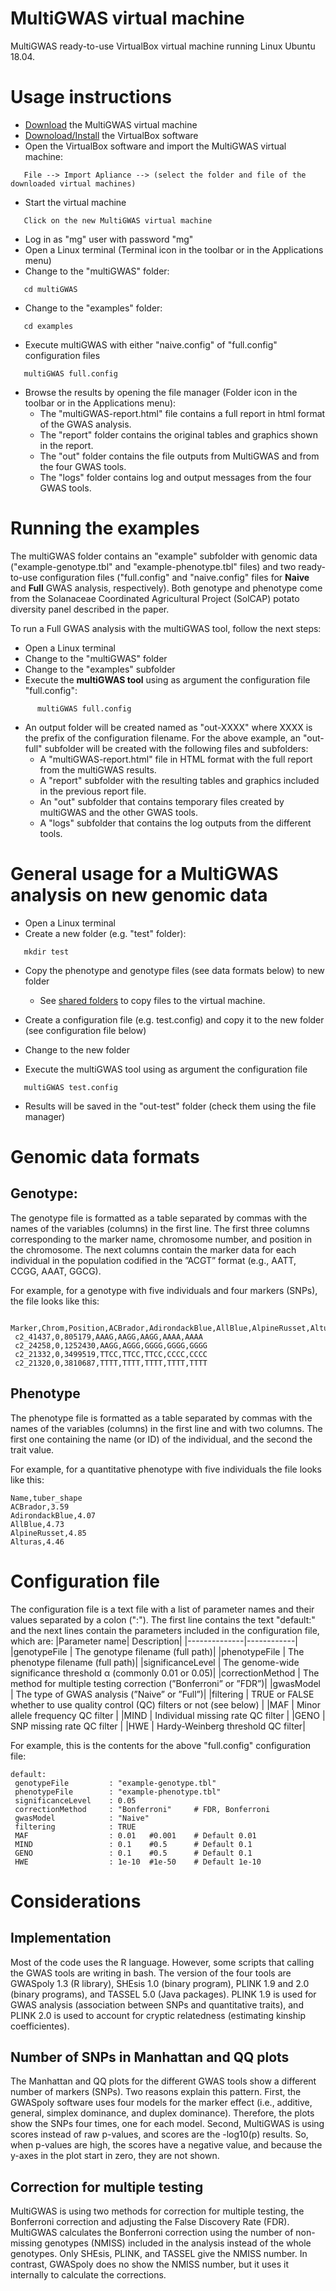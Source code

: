 # MultiGWAS virtual machine
MultiGWAS ready-to-use VirtualBox virtual machine running Linux Ubuntu 18.04.


# Usage instructions
- [Download](https://corpoicaorg-my.sharepoint.com/:u:/g/personal/lgarreta_agrosavia_co/EXYk6nDgdgBHkNtB16pQYXoBMsyoSV9t10KVKsVKzKTPxw?e=BjSPpK) the MultiGWAS virtual machine 
- [Downoload/Install](https://www.virtualbox.org/wiki/Downloads) the VirtualBox software
- Open the VirtualBox software and import the MultiGWAS virtual machine:
```
   File --> Import Apliance --> (select the folder and file of the downloaded virtual machines)
```
- Start the virtual machine
```
   Click on the new MultiGWAS virtual machine
```
- Log in as "mg" user with password "mg"
- Open a Linux terminal (Terminal icon in the toolbar or in the Applications menu)
- Change to the "multiGWAS" folder:
```
   cd multiGWAS
```
- Change to the "examples" folder:
```
   cd examples
```
- Execute multiGWAS with either "naive.config" of "full.config" configuration files
```
   multiGWAS full.config
```
- Browse the results by opening the file manager (Folder icon in the toolbar or in the Applications menu):
  - The "multiGWAS-report.html" file contains a full report in html format of the GWAS analysis.
  - The "report" folder contains the original tables and graphics shown in the report.
  - The "out" folder contains the file outputs from MultiGWAS and from the four GWAS tools.
  - The "logs" folder contains log and output messages from the four GWAS tools.

# Running the examples
The multiGWAS folder contains an "example" subfolder with genomic data ("example-genotype.tbl" and "example-phenotype.tbl" files) and two ready-to-use configuration files ("full.config" and "naive.config" files for **Naive** and **Full** GWAS analysis, respectively). Both genotype and phenotype come from the Solanaceae Coordinated Agricultural Project (SolCAP) potato diversity panel described in the paper. 

To run a Full GWAS analysis with the multiGWAS tool, follow the next steps:
 - Open a Linux terminal
 - Change to the "multiGWAS" folder
 - Change to the "examples" subfolder
 - Execute the **multiGWAS tool** using as argument the configuration file "full.config":
  ```
        multiGWAS full.config 
  ```
 - An output folder will be created named as "out-XXXX" where XXXX is the prefix of the configuration filename. For the above example, an "out-full" subfolder will be created with the following files and subfolders:
    - A "multiGWAS-report.html" file in HTML format with the full report from the multiGWAS results.
    - A "report" subfolder with the resulting tables and graphics included in the previous report file.
    - An "out" subfolder that contains temporary files created by multiGWAS and the other GWAS tools.
    - A "logs" subfolder that contains the log outputs from the different tools.
    
# General usage for a MultiGWAS analysis on new genomic data
  - Open a Linux terminal
  - Create a new folder (e.g. "test" folder):
  ```
     mkdir test
   ```
  - Copy the phenotype and genotype files (see data formats below) to new folder 
     - See [shared folders](https://help.ubuntu.com/community/VirtualBox/SharedFolders) to copy files to the virtual machine.
     
  - Create a configuration file (e.g. test.config) and copy it to the new folder (see configuration file below)
  - Change to the new folder
  - Execute the multiGWAS tool using as argument the configuration file
  ```
     multiGWAS test.config
  ```
  - Results will be saved in the "out-test" folder (check them using the file manager)
 
# Genomic data formats
## Genotype:
The genotype file is formatted as a table separated by commas with the names of the variables (columns) in the first line. The first three columns corresponding to the marker name, chromosome number, and position in the chromosome. The next columns contain the marker data for each individual in the population codified in the ”ACGT” format (e.g., AATT, CCGG, AAAT, GGCG). 

For example, for a genotype with five individuals and four markers (SNPs), the file looks like this:
```
 Marker,Chrom,Position,ACBrador,AdirondackBlue,AllBlue,AlpineRusset,Alturas
 c2_41437,0,805179,AAAG,AAGG,AAGG,AAAA,AAAA
 c2_24258,0,1252430,AAGG,AGGG,GGGG,GGGG,GGGG
 c2_21332,0,3499519,TTCC,TTCC,TTCC,CCCC,CCCC
 c2_21320,0,3810687,TTTT,TTTT,TTTT,TTTT,TTTT  
```
## Phenotype 
The phenotype file is formatted as a table separated by commas with the names of the variables (columns) in the first line and with two columns. The first one containing the name (or ID) of the individual, and the second the trait value. 

For example, for a quantitative phenotype with five individuals the file looks like this:
```
Name,tuber_shape
ACBrador,3.59
AdirondackBlue,4.07
AllBlue,4.73
AlpineRusset,4.85
Alturas,4.46
```
# Configuration file
The configuration file is a text file with a list of parameter names and their values separated by a colon (":"). The first line contains the text "default:" and the next lines contain the parameters included in the configuration file, which are: 
|Parameter name| Description|
|--------------|------------|
|genotypeFile      | The genotype filename (full path)|
|phenotypeFile     | The phenotype filename (full path)|
|significanceLevel | The genome-wide significance threshold α (commonly 0.01 or 0.05)|
|correctionMethod  | The method for multiple testing correction (”Bonferroni” or ”FDR”)|
|gwasModel         | The type of GWAS analysis (”Naive” or ”Full”)|
|filtering         | TRUE or FALSE whether to use quality control (QC) filters or not (see below) |
|MAF               | Minor allele frequency QC filter |
|MIND              | Individual missing rate QC filter |
|GENO              | SNP missing rate QC filter |
|HWE               | Hardy-Weinberg threshold QC filter|

For example, this is the contents for the above "full.config" configuration file:
```
default:
 genotypeFile         : "example-genotype.tbl"
 phenotypeFile        : "example-phenotype.tbl"
 significanceLevel    : 0.05
 correctionMethod     : "Bonferroni"     # FDR, Bonferroni
 gwasModel            : "Naive"
 filtering            : TRUE
 MAF                  : 0.01   #0.001    # Default 0.01
 MIND                 : 0.1    #0.5      # Default 0.1
 GENO                 : 0.1    #0.5      # Default 0.1
 HWE                  : 1e-10  #1e-50    # Default 1e-10
```

# Considerations
## Implementation
Most of the code uses the R language. However, some scripts that calling the GWAS tools are writing in bash. The version of the four tools are GWASpoly 1.3 (R library), SHEsis 1.0 (binary program), PLINK 1.9 and 2.0 (binary programs), and TASSEL 5.0 (Java packages). PLINK 1.9 is used for GWAS analysis (association between SNPs and quantitative traits), and PLINK 2.0 is used to account for cryptic relatedness (estimating kinship coefficientes).

## Number of SNPs in Manhattan and QQ plots
The Manhattan and QQ plots for the different GWAS tools show a different number of markers (SNPs). Two reasons explain this pattern. First, the GWASpoly software uses four models for the marker effect (i.e., additive, general, simplex dominance, and duplex dominance). Therefore,  the plots show the SNPs four times, one for each model. Second, MultiGWAS is using scores instead of raw p-values, and scores are the -log10(p) results. So, when p-values are high, the scores have a negative value, and because the y-axes in the plot start in zero, they are not shown.

## Correction for multiple testing
MultiGWAS is using two methods for correction for multiple testing, the Bonferroni correction and adjusting the False Discovery Rate (FDR). MultiGWAS calculates the Bonferroni correction using the number of non-missing genotypes (NMISS) included in the analysis instead of the whole genotypes. Only SHEsis, PLINK, and TASSEL give the NMISS number. In contrast, GWASpoly does no show the NMISS number, but it uses it internally to calculate the corrections.

